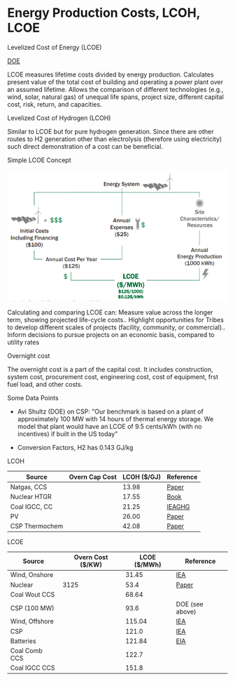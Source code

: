 # Energy Production Costs, LCOH, LCOE

Levelized Cost of Energy (LCOE)

[DOE](https://www.energy.gov/sites/prod/files/2015/08/f25/LCOE.pdf)

LCOE measures lifetime costs divided by energy production. Calculates
present value of the total cost of building and operating a power
plant over an assumed lifetime. Allows the comparison of different
technologies (e.g., wind, solar, natural gas) of unequal life spans,
project size, different capital cost, risk, return, and capacities.

Levelized Cost of Hydrogen (LCOH)

Similar to LCOE but for pure hydrogen generation. Since there are
other routes to H2 generation other than electrolysis (therefore using
electricity) such direct demonstration of a cost can be beneficial.

Simple LCOE Concept

![](costs-lcoe-01.png)

Calculating and comparing LCOE can: Measure value across the longer
term, showing projected life-cycle costs.. Highlight opportunities for
Tribes to develop different scales of projects (facility, community,
or commercial).. Inform decisions to pursue projects on an economic
basis, compared to utility rates

Overnight cost

The overnight cost is a part of the capital cost. It includes
construction, system cost, procurement cost, engineering cost, cost of
equipment, frst fuel load, and other costs.

Some Data Points

* Avi Shultz (DOE) on CSP: "Our benchmark is based on a plant of
approximately 100 MW with 14 hours of thermal energy storage. We model
that plant would have an LCOE of 9.5 cents/kWh (with no incentives) if
built in the US today"

* Conversion Factors, H2 has 0.143 GJ/kg

LCOH

|Source         |Overn Cap Cost      |LCOH ($/GJ)|Reference| 
|---------------|--------------------|------------|----------|
|Natgas, CCS    |                    | 13.98      | [Paper](https://www.linkedin.com/pulse/what-levelized-cost-clean-hydrogen-production-greg-perkins/)  |
|Nuclear HTGR   |                    | 17.55      | [Book](https://books.google.com.tr/books?id=BpZ7DwAAQBAJ)  |
|Coal IGCC, CC  |                    | 21.25      | [IEAGHG](https://ieaghg.org/docs/General_Docs/Reports/2014-03.pdf)  |
|PV             |                    | 26.00      | [Paper](https://www.cell.com/cell-reports-physical-science/pdfExtended/S2666-3864(20)30224-1)  |
|CSP Thermochem |                    | 42.08      | [Paper](https://www.mdpi.com/1996-1073/12/3/352/pdf-vor)  |


LCOE


|Source         |Overn Cost ($/KW)   |LCOE ($/MWh)|Reference| 
|---------------|--------------------|------------|----------|
|Wind, Onshore  |                    | 31.45      |[IEA](https://www.iea.org/reports/projected-costs-of-generating-electricity-2020)
|Nuclear        |     3125           | 53.4       |[Paper](https://link.springer.com/content/pdf/10.1007/s11356-021-18129-3.pdf/)|
|Coal Wout CCS  |                    | 68.64      ||
|CSP (100 MW)   |                    | 93.6       |DOE (see above)|
|Wind, Offshore |                    | 115.04     |[IEA](https://www.iea.org/reports/projected-costs-of-generating-electricity-2020)
|CSP            |                    | 121.0      |[IEA](https://www.iea.org/reports/projected-costs-of-generating-electricity-2020)
|Batteries      |                    | 121.84     |[EIA](https://www.eia.gov/outlooks/aeo/pdf/electricity_generation.pdf)|
|Coal Comb CCS  |                    | 122.7      ||
|Coal IGCC CCS  |                    | 151.8      ||

